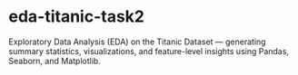 # eda-titanic-task2
Exploratory Data Analysis (EDA) on the Titanic Dataset — generating summary statistics, visualizations, and feature-level insights using Pandas, Seaborn, and Matplotlib.
